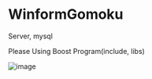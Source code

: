 # WinformGomoku
Server, mysql

Please Using Boost Program(include, libs)

![image](https://user-images.githubusercontent.com/60413291/92475960-2e1d5580-f219-11ea-92c7-bfbd6faecb70.png)
